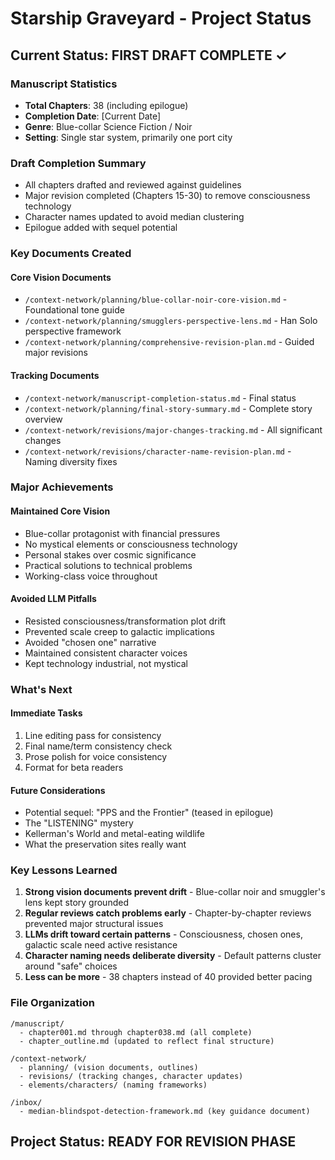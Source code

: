 # Starship Graveyard - Project Status

## Current Status: FIRST DRAFT COMPLETE ✓

### Manuscript Statistics
- **Total Chapters**: 38 (including epilogue)
- **Completion Date**: [Current Date]
- **Genre**: Blue-collar Science Fiction / Noir
- **Setting**: Single star system, primarily one port city

### Draft Completion Summary
- All chapters drafted and reviewed against guidelines
- Major revision completed (Chapters 15-30) to remove consciousness technology
- Character names updated to avoid median clustering
- Epilogue added with sequel potential

### Key Documents Created

#### Core Vision Documents
- `/context-network/planning/blue-collar-noir-core-vision.md` - Foundational tone guide
- `/context-network/planning/smugglers-perspective-lens.md` - Han Solo perspective framework
- `/context-network/planning/comprehensive-revision-plan.md` - Guided major revisions

#### Tracking Documents  
- `/context-network/manuscript-completion-status.md` - Final status
- `/context-network/planning/final-story-summary.md` - Complete story overview
- `/context-network/revisions/major-changes-tracking.md` - All significant changes
- `/context-network/revisions/character-name-revision-plan.md` - Naming diversity fixes

### Major Achievements

#### Maintained Core Vision
- Blue-collar protagonist with financial pressures
- No mystical elements or consciousness technology  
- Personal stakes over cosmic significance
- Practical solutions to technical problems
- Working-class voice throughout

#### Avoided LLM Pitfalls
- Resisted consciousness/transformation plot drift
- Prevented scale creep to galactic implications
- Avoided "chosen one" narrative
- Maintained consistent character voices
- Kept technology industrial, not mystical

### What's Next

#### Immediate Tasks
1. Line editing pass for consistency
2. Final name/term consistency check
3. Prose polish for voice consistency
4. Format for beta readers

#### Future Considerations
- Potential sequel: "PPS and the Frontier" (teased in epilogue)
- The "LISTENING" mystery
- Kellerman's World and metal-eating wildlife
- What the preservation sites really want

### Key Lessons Learned

1. **Strong vision documents prevent drift** - Blue-collar noir and smuggler's lens kept story grounded
2. **Regular reviews catch problems early** - Chapter-by-chapter reviews prevented major structural issues
3. **LLMs drift toward certain patterns** - Consciousness, chosen ones, galactic scale need active resistance
4. **Character naming needs deliberate diversity** - Default patterns cluster around "safe" choices
5. **Less can be more** - 38 chapters instead of 40 provided better pacing

### File Organization

```
/manuscript/
  - chapter001.md through chapter038.md (all complete)
  - chapter_outline.md (updated to reflect final structure)

/context-network/
  - planning/ (vision documents, outlines)
  - revisions/ (tracking changes, character updates)
  - elements/characters/ (naming frameworks)
  
/inbox/
  - median-blindspot-detection-framework.md (key guidance document)
```

## Project Status: READY FOR REVISION PHASE